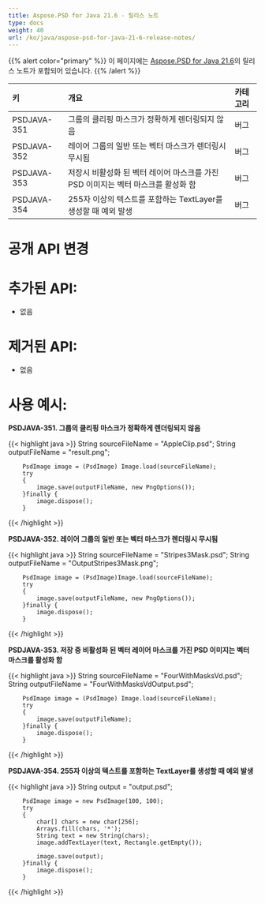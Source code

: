 ```yaml
---
title: Aspose.PSD for Java 21.6 - 릴리스 노트
type: docs
weight: 40
url: /ko/java/aspose-psd-for-java-21-6-release-notes/
---
```


{{% alert color="primary" %}} 이 페이지에는 [Aspose.PSD for Java 21.6](https://downloads.aspose.com/psd/java/new-releases/aspose.psd-for-java-21.6/)의 릴리스 노트가 포함되어 있습니다. {{% /alert %}}

|**키**|**개요**|**카테고리**|
| :- | :- | :- |
|PSDJAVA-351|그룹의 클리핑 마스크가 정확하게 렌더링되지 않음|버그|
|PSDJAVA-352|레이어 그룹의 일반 또는 벡터 마스크가 렌더링시 무시됨|버그|
|PSDJAVA-353|저장시 비활성화 된 벡터 레이어 마스크를 가진 PSD 이미지는 벡터 마스크를 활성화 함|버그|
|PSDJAVA-354|255자 이상의 텍스트를 포함하는 TextLayer를 생성할 때 예외 발생|버그|

# **공개 API 변경**
# **추가된 API:**
- 없음

# **제거된 API:**
- 없음

# **사용 예시:**

**PSDJAVA-351. 그룹의 클리핑 마스크가 정확하게 렌더링되지 않음**

{{< highlight java >}}
        String sourceFileName = "AppleClip.psd";
        String outputFileName = "result.png";

        PsdImage image = (PsdImage) Image.load(sourceFileName);
        try
        {
            image.save(outputFileName, new PngOptions());
        }finally {
            image.dispose();
        }
{{< /highlight >}}

**PSDJAVA-352. 레이어 그룹의 일반 또는 벡터 마스크가 렌더링시 무시됨**

{{< highlight java >}}
        String sourceFileName = "Stripes3Mask.psd";
        String outputFileName = "OutputStripes3Mask.png";

        PsdImage image = (PsdImage)Image.load(sourceFileName);
        try
        {
            image.save(outputFileName, new PngOptions());
        }finally {
            image.dispose();
        }
{{< /highlight >}}

**PSDJAVA-353. 저장 중 비활성화 된 벡터 레이어 마스크를 가진 PSD 이미지는 벡터 마스크를 활성화 함**

{{< highlight java >}}
        String sourceFileName = "FourWithMasksVd.psd";
        String outputFileName = "FourWithMasksVdOutput.psd";

        PsdImage image = (PsdImage) Image.load(sourceFileName);
        try
        {
            image.save(outputFileName);
        }finally {
            image.dispose();
        }
{{< /highlight >}}

**PSDJAVA-354. 255자 이상의 텍스트를 포함하는 TextLayer를 생성할 때 예외 발생**

{{< highlight java >}}
        String output = "output.psd";

        PsdImage image = new PsdImage(100, 100);
        try
        {
            char[] chars = new char[256];
            Arrays.fill(chars, '*');
            String text = new String(chars);
            image.addTextLayer(text, Rectangle.getEmpty());

            image.save(output);
        }finally {
            image.dispose();
        }
{{< /highlight >}}
